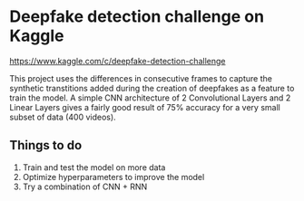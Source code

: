 #  Deepfake detection challenge on Kaggle 

https://www.kaggle.com/c/deepfake-detection-challenge

This project uses the differences in consecutive frames to capture the synthetic transtitions added during the creation of deepfakes as a feature to train the model.
A simple CNN architecture of 2 Convolutional Layers and 2 Linear Layers gives a fairly good result of 75% accuracy for a very small subset of data (400 videos).

## Things to do
1. Train and test the model on more data
2. Optimize hyperparameters to improve the model
3. Try a combination of CNN + RNN 
